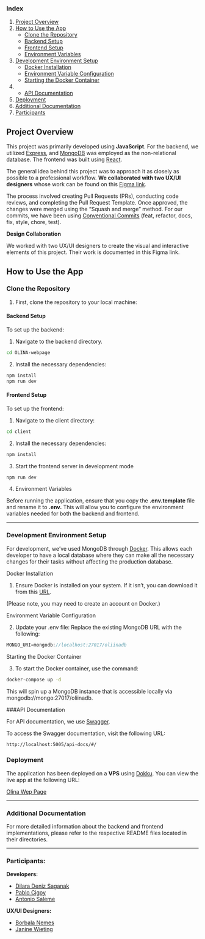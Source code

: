 ### Index

1. [Project Overview](#project-overview)
2. [How to Use the App](#how-to-use-the-app)
   - [Clone the Repository](#clone-the-repository)
   - [Backend Setup](#backend-setup)
   - [Frontend Setup](#frontend-setup)
   - [Environment Variables](#environment-variables)
3. [Development Environment Setup](#development-environment-setup)
   - [Docker Installation](#docker-installation)
   - [Environment Variable Configuration](#environment-variable-configuration)
   - [Starting the Docker Container](#starting-the-docker-container)
4. - [API Documentation](#api-documentation)
5. [Deployment](#deployment)
6. [Additional Documentation](#additional-documentation)
7. [Participants](#participants)

## Project Overview

This project was primarily developed using **JavaScript**. For the backend, we utilized [Express](https://expressjs.com/), and [MongoDB](https://www.mongodb.com/) was employed as the non-relational database. The frontend was built using [React](https://react.dev/).

The general idea behind this project was to approach it as closely as possible to a professional workflow. **We collaborated with two UX/UI designers** whose work can be found on this [Figma link](https://www.figma.com/design/Y6sBPY04gNVRd69kBeNTQt/OLINA'S-BLOG---Janine%2C-Bori?node-id=18-2).

The process involved creating Pull Requests (PRs), conducting code reviews, and completing the Pull Request Template. Once approved, the changes were merged using the “Squash and merge” method.
For our commits, we have been using [Conventional Commits](https://www.conventionalcommits.org/en/v1.0.0/) (feat, refactor, docs, fix, style, chore, test).

**Design Collaboration**

We worked with two UX/UI designers to create the visual and interactive elements of this project. Their work is documented in this Figma link.

## How to Use the App

### Clone the Repository

1. First, clone the repository to your local machine:

#### Backend Setup

To set up the backend:

1.  Navigate to the backend directory.

```bash
cd OLINA-webpage
```

2.  Install the necessary dependencies:

```bash
npm install
npm run dev
```

#### Frontend Setup

To set up the frontend:

1.  Navigate to the client directory:

```bash
cd client
```

2.  Install the necessary dependencies:

```bash
npm install
```

3.  Start the frontend server in development mode

```bash
npm run dev
```

4. Environment Variables

Before running the application, ensure that you copy the **.env.template** file and rename it to **.env.** This will allow you to configure the environment variables needed for both the backend and frontend.

---

### Development Environment Setup

For development, we’ve used MongoDB through [Docker](https://www.docker.com/). This allows each developer to have a local database where they can make all the necessary changes for their tasks without affecting the production database.

Docker Installation

1.  Ensure Docker is installed on your system. If it isn’t, you can download it from this [URL](https://www.docker.com/get-started/).

(Please note, you may need to create an account on Docker.)

Environment Variable Configuration

2.  Update your .env file: Replace the existing MongoDB URL with the following:

```js
MONGO_URI=mongodb://localhost:27017/oliinadb
```

Starting the Docker Container

3.  To start the Docker container, use the command:

```bash
docker-compose up -d
```

This will spin up a MongoDB instance that is accessible locally via mongodb://mongo:27017/oliinadb.

###API Documentation

For API documentation, we use [Swagger](https://swagger.io/).

To access the Swagger documentation, visit the following URL:

```bash
http://localhost:5005/api-docs/#/
```

### Deployment

The application has been deployed on a **VPS** using [Dokku](https://dokku.com/). You can view the live app at the following URL:

[Olina Wep Page](https://olina.versanetsolutions.com/)

---

### Additional Documentation

For more detailed information about the backend and frontend implementations, please refer to the respective README files located in their directories.

---

### Participants:

**Developers:**

- [Dilara Deniz Saganak](https://www.linkedin.com/in/dilara-deniz-saganak-45190b146/)
- [Pablo Cigoy](https://www.linkedin.com/in/pablo-cigoy/)
- [Antonio Saleme](https://www.linkedin.com/in/antonio-saleme-sastre/)

**UX/UI Designers:**

- [Borbala Nemes](https://www.linkedin.com/in/borinemes/)
- [Janine Wieting](https://www.linkedin.com/in/janine-wieting/)
